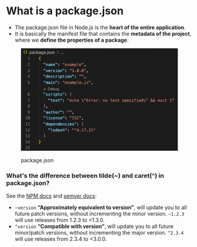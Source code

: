 # What is a package.json

* The package.json file in Node.js is the **heart of the entire application**.&#x20;
* It is basically the manifest file that contains the **metadata of the project**, where we **define the properties of a package**.



<figure><img src="../.gitbook/assets/Package.json" alt=""><figcaption><p>package.json</p></figcaption></figure>

### What's the difference between tilde(\~) and caret(^) in package.json?

See the [NPM docs](https://docs.npmjs.com/cli/v8/configuring-npm/package-json#dependencies) and [semver docs](https://docs.npmjs.com/cli/v6/using-npm/semver):

* `~version` **“Approximately equivalent to version”**, will update you to all future patch versions, without incrementing the minor version. `~1.2.3` will use releases from 1.2.3 to <1.3.0.
* `^version` **“Compatible with version”**, will update you to all future minor/patch versions, without incrementing the major version. `^2.3.4` will use releases from 2.3.4 to <3.0.0.
